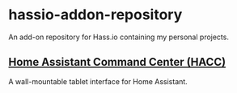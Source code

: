 # hassio-addon-repository
An add-on repository for Hass.io containing my personal projects.

## [Home Assistant Command Center (HACC)](https://github.com/qJake/HADotNet.CommandCenter)

A wall-mountable tablet interface for Home Assistant.